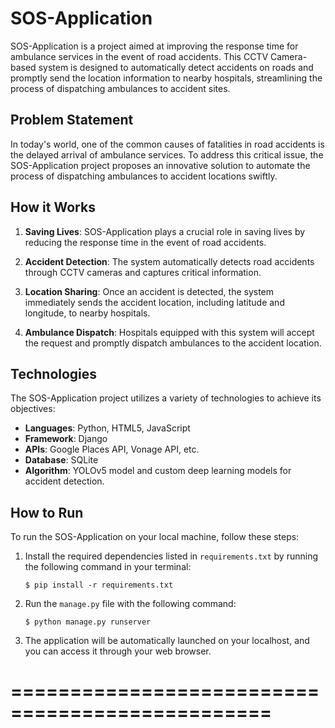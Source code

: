 # SOS-Application

SOS-Application is a project aimed at improving the response time for ambulance services in the event of road accidents. This CCTV Camera-based system is designed to automatically detect accidents on roads and promptly send the location information to nearby hospitals, streamlining the process of dispatching ambulances to accident sites.

## Problem Statement

In today's world, one of the common causes of fatalities in road accidents is the delayed arrival of ambulance services. To address this critical issue, the SOS-Application project proposes an innovative solution to automate the process of dispatching ambulances to accident locations swiftly.

## How it Works

1. **Saving Lives**: SOS-Application plays a crucial role in saving lives by reducing the response time in the event of road accidents.

2. **Accident Detection**: The system automatically detects road accidents through CCTV cameras and captures critical information.

3. **Location Sharing**: Once an accident is detected, the system immediately sends the accident location, including latitude and longitude, to nearby hospitals.

4. **Ambulance Dispatch**: Hospitals equipped with this system will accept the request and promptly dispatch ambulances to the accident location.

## Technologies

The SOS-Application project utilizes a variety of technologies to achieve its objectives:

- **Languages**: Python, HTML5, JavaScript
- **Framework**: Django
- **APIs**: Google Places API, Vonage API, etc.
- **Database**: SQLite
- **Algorithm**: YOLOv5 model and custom deep learning models for accident detection.

## How to Run

To run the SOS-Application on your local machine, follow these steps:

1. Install the required dependencies listed in `requirements.txt` by running the following command in your terminal:

   ```
   $ pip install -r requirements.txt
   ```

2. Run the `manage.py` file with the following command:

   ```
   $ python manage.py runserver
   ```

3. The application will be automatically launched on your localhost, and you can access it through your web browser.

================================================
===================
